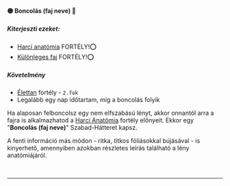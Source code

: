 #### 🟡 Boncolás (faj neve) 🔁

##### Kiterjeszti ezeket:
- [Harci anatómia](../fortelyok.harci/harci_anatomia.md) FORTÉLY!⭕
- [Különleges faj](../fortelyok.altalanos/kulonleges.faj.md) FORTÉLY!⭕

##### Követelmény
- [Élettan](../fortelyok.altalanos/elettan.md) fortély - `2.fok`
- Legalább egy nap időtartam, míg a boncolás folyik

Ha alaposan felboncolsz egy nem elfszabású lényt, akkor onnantól arra a fajra is alkalmazhatod a [Harci Anatómia](../fortelyok.harci/harci_anatomia.md) fortély előnyeit. Ekkor egy "**Boncolás (faj neve)**" Szabad-Hátteret kapsz.

A fenti információ más módon - ritka, titkos fóliásokkal bújásával - is kinyerhető, amennyiben azokban részletes leírás található a lény anatómiájáról.

<br />

---
